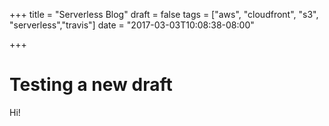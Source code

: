 +++
title = "Serverless Blog"
draft = false
tags = ["aws", "cloudfront", "s3", "serverless","travis"]
date = "2017-03-03T10:08:38-08:00"

+++

# Testing a new draft
Hi!
